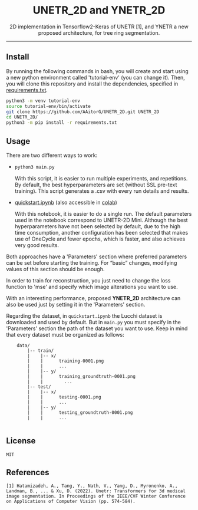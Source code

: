 <h1 align="center">UNETR_2D and YNETR_2D</h1>
<p align="center">2D implementation in Tensorflow2-Keras of UNETR [1], and YNETR a new proposed architecture, for tree ring segmentation.</p>
 
---
 
## Install
By running the following commands in bash, you will create and start using a new python environment called 'tutorial-env' (you can change it). Then, you will clone this repository and install the dependencies, specified in [requirements.txt](requirements.txt).
 
```Bash
python3 -m venv tutorial-env
source tutorial-env/bin/activate
git clone https://github.com/AAitorG/UNETR_2D.git UNETR_2D
cd UNETR_2D/
python3 -m pip install -r requirements.txt
```
 
## Usage
There are two different ways to work:
-   ```Bash
    python3 main.py
    ```
    With this script, it is easier to run multiple experiments, and repetitions. By default, the best hyperparameters are set (without SSL pre-text training). This script generates a .csv with every run details and results.
 
-   [quickstart.ipynb](quickstart.ipynb) (also accessible in [colab](https://colab.research.google.com/github/AAitorG/UNETR_2D/blob/main/quickstart.ipynb))
   
    With this notebook, it is easier to do a single run. The default parameters used in the notebook correspond to UNETR-2D Mini. Although the best hyperparameters have not been selected by default, due to the high time consumption, another configuration has been selected that makes use of OneCycle and fewer epochs, which is faster, and also achieves very good results.
 
Both approaches have a 'Parameters' section where preferred parameters can be set before starting the training. For “basic” changes, modifying values of this section should be enough.
 
In order to train for reconstruction, you just need to change the loss function to 'mse' and specify which image alterations you want to use.
 
With an interesting performance, proposed **YNETR_2D** architecture can also be used just by setting it in the 'Parameters' section.
 
Regarding the dataset, in `quickstart.ipynb` the Lucchi dataset is downloaded and used by default. But in `main.py` you must specify in the 'Parameters' section the path of the dataset you want to use. Keep in mind that every dataset must be organized as follows:
```
    data/
        |-- train/
        |    |-- x/
        |    |      training-0001.png
        |    |      ...
        |    |-- y/
        |    |      training_groundtruth-0001.png
        |    |        ...
        |-- test/
        |    |-- x/
        |    |      testing-0001.png
        |    |      ...
        |    |-- y/
        |    |      testing_groundtruth-0001.png
        |    |      ...
 
```
## License
    MIT
 
## References
```
[1] Hatamizadeh, A., Tang, Y., Nath, V., Yang, D., Myronenko, A., Landman, B., ... & Xu, D. (2022). Unetr: Transformers for 3d medical image segmentation. In Proceedings of the IEEE/CVF Winter Conference on Applications of Computer Vision (pp. 574-584).
```
